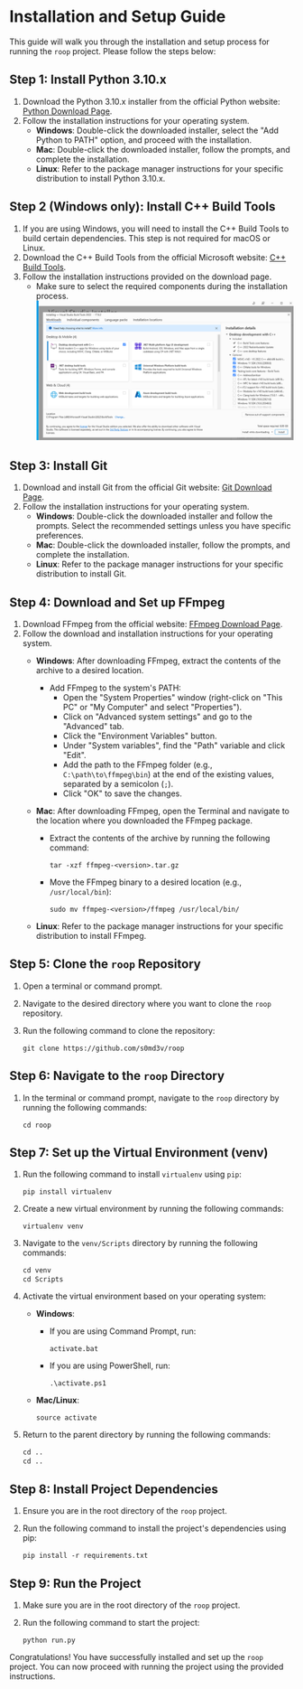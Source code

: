 # Installation and Setup Guide

This guide will walk you through the installation and setup process for running the `roop` project. Please follow the steps below:

## Step 1: Install Python 3.10.x

1. Download the Python 3.10.x installer from the official Python website: [Python Download Page](https://www.python.org/downloads/).
2. Follow the installation instructions for your operating system.
   - **Windows**: Double-click the downloaded installer, select the "Add Python to PATH" option, and proceed with the installation.
   - **Mac**: Double-click the downloaded installer, follow the prompts, and complete the installation.
   - **Linux**: Refer to the package manager instructions for your specific distribution to install Python 3.10.x.

## Step 2 (Windows only): Install C++ Build Tools

1. If you are using Windows, you will need to install the C++ Build Tools to build certain dependencies. This step is not required for macOS or Linux.
2. Download the C++ Build Tools from the official Microsoft website: [C++ Build Tools](https://visualstudio.microsoft.com/visual-cpp-build-tools/).
3. Follow the installation instructions provided on the download page.
   - Make sure to select the required components during the installation process.
   ![C++ Build Tools](/docs/build-tools-selection.png)

## Step 3: Install Git

1. Download and install Git from the official Git website: [Git Download Page](https://git-scm.com/downloads).
2. Follow the installation instructions for your operating system.
   - **Windows**: Double-click the downloaded installer and follow the prompts. Select the recommended settings unless you have specific preferences.
   - **Mac**: Double-click the downloaded installer, follow the prompts, and complete the installation.
   - **Linux**: Refer to the package manager instructions for your specific distribution to install Git.

## Step 4: Download and Set up FFmpeg

1. Download FFmpeg from the official website: [FFmpeg Download Page](https://ffmpeg.org/download.html).
2. Follow the download and installation instructions for your operating system.
   - **Windows**: After downloading FFmpeg, extract the contents of the archive to a desired location.
     - Add FFmpeg to the system's PATH:
       - Open the "System Properties" window (right-click on "This PC" or "My Computer" and select "Properties").
       - Click on "Advanced system settings" and go to the "Advanced" tab.
       - Click the "Environment Variables" button.
       - Under "System variables", find the "Path" variable and click "Edit".
       - Add the path to the FFmpeg folder (e.g., `C:\path\to\ffmpeg\bin`) at the end of the existing values, separated by a semicolon (`;`).
       - Click "OK" to save the changes.
   - **Mac**: After downloading FFmpeg, open the Terminal and navigate to the location where you downloaded the FFmpeg package.
     - Extract the contents of the archive by running the following command:

       ```shell
       tar -xzf ffmpeg-<version>.tar.gz
       ```

     - Move the FFmpeg binary to a desired location (e.g., `/usr/local/bin`):

       ```shell
       sudo mv ffmpeg-<version>/ffmpeg /usr/local/bin/
       ```

   - **Linux**: Refer to the package manager instructions for your specific distribution to install FFmpeg.

## Step 5: Clone the `roop` Repository

1. Open a terminal or command prompt.
2. Navigate to the desired directory where you want to clone the `roop` repository.
3. Run the following command to clone the repository:

   ```shell
   git clone https://github.com/s0md3v/roop
   ```

## Step 6: Navigate to the `roop` Directory

1. In the terminal or command prompt, navigate to the `roop` directory by running the following commands:

   ```shell
   cd roop
   ```

## Step 7: Set up the Virtual Environment (venv)

1. Run the following command to install `virtualenv` using `pip`:

   ```shell
   pip install virtualenv
   ```

2. Create a new virtual environment by running the following commands:

   ```shell
   virtualenv venv
   ```

3. Navigate to the `venv/Scripts` directory by running the following commands:

   ```shell
   cd venv
   cd Scripts
   ```

4. Activate the virtual environment based on your operating system:
   - **Windows**:
     - If you are using Command Prompt, run:

       ```shell
       activate.bat
       ```

     - If you are using PowerShell, run:

       ```shell
       .\activate.ps1
       ```

   - **Mac/Linux**:

     ```shell
     source activate
     ```

5. Return to the parent directory by running the following commands:

   ```shell
   cd ..
   cd ..
   ```

## Step 8: Install Project Dependencies

1. Ensure you are in the root directory of the `roop` project.
2. Run the following command to install the project's dependencies using pip:

   ```shell
   pip install -r requirements.txt
   ```

## Step 9: Run the Project

1. Make sure you are in the root directory of the `roop` project.
2. Run the following command to start the project:

   ```shell
   python run.py
   ```

Congratulations! You have successfully installed and set up the `roop` project. You can now proceed with running the project using the provided instructions.
